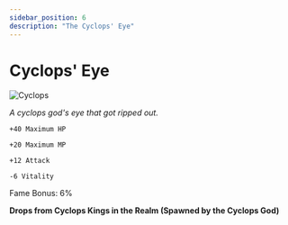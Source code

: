 ```yaml
---
sidebar_position: 6
description: "The Cyclops' Eye"
---
```


# Cyclops' Eye

![Cyclops](https://vwiki.valorserver.com/api/item/picture/cyclops'%20eye)

<i>A cyclops god's eye that got ripped out.</i>

    +40 Maximum HP
    
    +20 Maximum MP
    
    +12 Attack
    
    -6 Vitality
    
Fame Bonus: 6%

**Drops from Cyclops Kings in the Realm (Spawned by the Cyclops God)**
